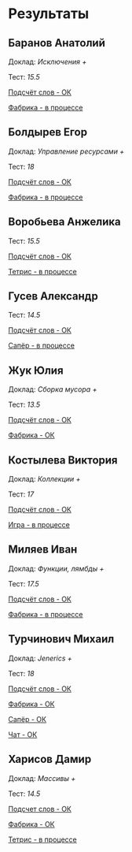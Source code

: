 # Результаты

## Баранов Анатолий

Доклад: *Исключения +*

Тест: *15.5*

[Подсчёт слов - ОК](/2017.java/results/baranov/)

[Фабрика - в процессе](/2017.java/results/baranov/#2)

## Болдырев Егор

Доклад: *Управление ресурсами +*

Тест: *18*

[Подсчёт слов - ОК](/2017.java/results/boldyrev/)

[Фабрика - в процессе](/2017.java/results/boldyrev/#2)

## Воробьева Анжелика

Тест: *15.5*

[Подсчёт слов - ОК](/2017.java/results/vorobyeva/)

[Тетрис - в процессе](/2017.java/results/vorobyeva/#2)

## Гусев Александр

Тест: *14.5*

[Подсчёт слов - ОК](/2017.java/results/gusev/)

[Сапёр - в процессе](/2017.java/results/gusev/#2)

## Жук Юлия

Доклад: *Сборка мусора +*

Тест: *13.5*

[Подсчёт слов - ОК](/2017.java/results/zhuk/)

[Фабрика - ОК](/2017.java/results/zhuk/#2)

## Костылева Виктория

Доклад: *Коллекции +*

Тест: *17*

[Подсчёт слов - ОК](/2017.java/results/kostyleva/)

[Игра - в процессе](/2017.java/results/kostyleva/#2)

## Миляев Иван

Доклад: *Функции, лямбды +*

Тест: *17.5*

[Подсчёт слов - ОК](/2017.java/results/milyaev/)

[Фабрика - в процессе](/2017.java/results/milyaev/#2)

## Турчинович Михаил

Доклад: *Jenerics +*

Тест: *18*

[Подсчёт слов - ОК](/2017.java/results/turchinovich/)

[Фабрика - ОК](/2017.java/results/turchinovich/#2)

[Сапёр - ОК](/2017.java/results/turchinovich/#3)

[Чат - ОК](/2017.java/results/turchinovich/#4)


## Харисов Дамир

Доклад: *Массивы +*

Тест: *14.5*

[Подсчет слов - ОК](/2017.java/results/kharisov/)

[Фабрика - ОК](/2017.java/results/kharisov/#2)

[Тетрис - в процессе](/2017.java/results/kharisov/#3)
